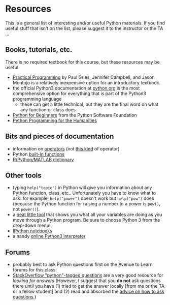 Resources
=========

This is a general list of interesting and/or useful Python materials. If you find useful stuff that isn't on the list, please suggest it to the instructor or the TA ...

## Books, tutorials, etc.

There is no required textbook for this course, but these resources may be useful.

* [Practical Programming](https://pragprog.com/book/gwpy2/practical-programming) by Paul Gries, Jennifer Campbell, and Jason Montojo is a relatively inexpensive option for an introductory textbook.
* the official Python3 documentation at [python.org](https://docs.python.org/3/) is the most comprehensive option for everything that is part of the Python3 programming language
	* these can get a little technical, but they are the final word on what any function or class does
* [Python for Beginners](https://www.python.org/about/gettingstarted/) from the Python Software Foundation
* [Python Programming for the Humanities](http://fbkarsdorp.github.io/python-course/)

## Bits and pieces of documentation

* information on [operators](http://www.tutorialspoint.com/python/python_basic_operators.htm) (not [this kind](https://www.youtube.com/watch?v=o-chH7BMgVI) of operator)
* Python [built-in functions](https://docs.python.org/3.3/library/functions.html)
* [R/Python/MATLAB dictionary](http://mathesaurus.sourceforge.net/)

## Other tools

* typing `help("topic")` in Python will give you information about any Python function, class, etc..  Unfortunately you have to know what to ask: for example, `help("power")` doesn't work but `help("pow")` does (because the Python function for raising a number to a power is `pow()`, not `power()`).
* a [neat little tool](http://pythontutor.com/visualize.html#mode=edit) that shows you what all your variables are doing as you move through a Python program. Be sure to choose Python 3 from the drop-down menu!
* [IPython notebooks](https://www.pythonanywhere.com/try-ipython/ )
* a handy [online Python3 interpreter](http://www.tutorialspoint.com/execute_python3_online.php)

## Forums

* probably best to ask Python questions first on the Avenue to Learn forums for this class
* [StackOverflow "python"-tagged questions](http://stackoverflow.com/questions/tagged/python) are a very good resource for *looking for answers* (However, I suggest that you **do not** ask questions there until you have (1) tried to get the answer locally [from me or the TA or a fellow student] and (2) read and absorbed the [advice on how to ask questions](http://stackoverflow.com/help/how-to-ask).)
